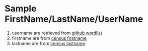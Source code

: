 # Sample FirstName/LastName/UserName
1. username are retrieved from [github wordlist](https://github.com/jeanphorn/wordlist)
2. firstname are from [census firstname](http://deron.meranda.us/data/census-derived-all-first.txt)
3. lastname are from [census lastname](http://deron.meranda.us/data/census-dist-all-last.txt.gz)
